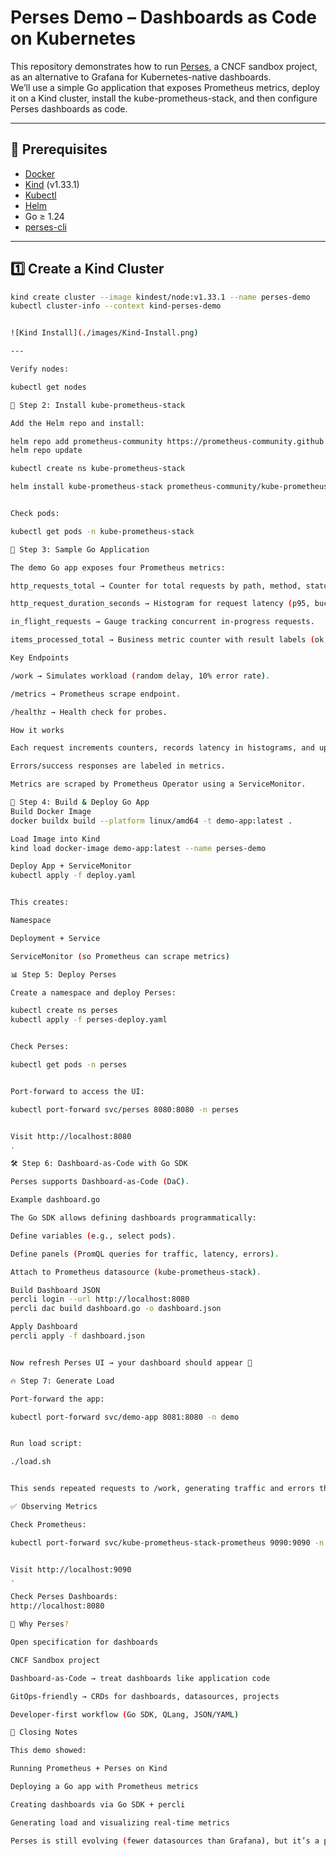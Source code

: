 # Perses Demo – Dashboards as Code on Kubernetes

This repository demonstrates how to run [Perses](https://perses.dev/), a CNCF sandbox project, as an alternative to Grafana for Kubernetes-native dashboards.  
We’ll use a simple Go application that exposes Prometheus metrics, deploy it on a Kind cluster, install the kube-prometheus-stack, and then configure Perses dashboards as code.

---

## 🚀 Prerequisites

- [Docker](https://docs.docker.com/get-docker/)
- [Kind](https://kind.sigs.k8s.io/) (v1.33.1)
- [Kubectl](https://kubernetes.io/docs/tasks/tools/)
- [Helm](https://helm.sh/docs/intro/install/)
- Go ≥ 1.24
- [perses-cli](https://github.com/perses/perses/releases)

---

## 1️⃣ Create a Kind Cluster

```bash
kind create cluster --image kindest/node:v1.33.1 --name perses-demo
kubectl cluster-info --context kind-perses-demo


![Kind Install](./images/Kind-Install.png)

---

Verify nodes:

kubectl get nodes

📡 Step 2: Install kube-prometheus-stack

Add the Helm repo and install:

helm repo add prometheus-community https://prometheus-community.github.io/helm-charts
helm repo update

kubectl create ns kube-prometheus-stack

helm install kube-prometheus-stack prometheus-community/kube-prometheus-stack -n kube-prometheus-stack


Check pods:

kubectl get pods -n kube-prometheus-stack

📝 Step 3: Sample Go Application

The demo Go app exposes four Prometheus metrics:

http_requests_total → Counter for total requests by path, method, status.

http_request_duration_seconds → Histogram for request latency (p95, buckets).

in_flight_requests → Gauge tracking concurrent in-progress requests.

items_processed_total → Business metric counter with result labels (ok, error).

Key Endpoints

/work → Simulates workload (random delay, 10% error rate).

/metrics → Prometheus scrape endpoint.

/healthz → Health check for probes.

How it works

Each request increments counters, records latency in histograms, and updates gauges.

Errors/success responses are labeled in metrics.

Metrics are scraped by Prometheus Operator using a ServiceMonitor.

🐳 Step 4: Build & Deploy Go App
Build Docker Image
docker buildx build --platform linux/amd64 -t demo-app:latest .

Load Image into Kind
kind load docker-image demo-app:latest --name perses-demo

Deploy App + ServiceMonitor
kubectl apply -f deploy.yaml


This creates:

Namespace

Deployment + Service

ServiceMonitor (so Prometheus can scrape metrics)

📊 Step 5: Deploy Perses

Create a namespace and deploy Perses:

kubectl create ns perses
kubectl apply -f perses-deploy.yaml


Check Perses:

kubectl get pods -n perses


Port-forward to access the UI:

kubectl port-forward svc/perses 8080:8080 -n perses


Visit http://localhost:8080
.

🛠️ Step 6: Dashboard-as-Code with Go SDK

Perses supports Dashboard-as-Code (DaC).

Example dashboard.go

The Go SDK allows defining dashboards programmatically:

Define variables (e.g., select pods).

Define panels (PromQL queries for traffic, latency, errors).

Attach to Prometheus datasource (kube-prometheus-stack).

Build Dashboard JSON
percli login --url http://localhost:8080
percli dac build dashboard.go -o dashboard.json

Apply Dashboard
percli apply -f dashboard.json


Now refresh Perses UI → your dashboard should appear 🎉

🔥 Step 7: Generate Load

Port-forward the app:

kubectl port-forward svc/demo-app 8081:8080 -n demo


Run load script:

./load.sh


This sends repeated requests to /work, generating traffic and errors that appear in the dashboard.

✅ Observing Metrics

Check Prometheus:

kubectl port-forward svc/kube-prometheus-stack-prometheus 9090:9090 -n kube-prometheus-stack


Visit http://localhost:9090
.

Check Perses Dashboards:
http://localhost:8080

📖 Why Perses?

Open specification for dashboards

CNCF Sandbox project

Dashboard-as-Code → treat dashboards like application code

GitOps-friendly → CRDs for dashboards, datasources, projects

Developer-first workflow (Go SDK, QLang, JSON/YAML)

🏁 Closing Notes

This demo showed:

Running Prometheus + Perses on Kind

Deploying a Go app with Prometheus metrics

Creating dashboards via Go SDK + percli

Generating load and visualizing real-time metrics

Perses is still evolving (fewer datasources than Grafana), but it’s a promising CNCF-native tool for declarative, version-controlled dashboards.